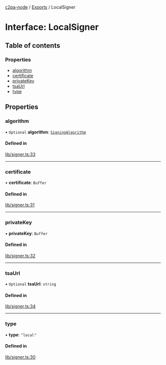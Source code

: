 [c2pa-node](../README.md) / [Exports](../modules.md) / LocalSigner

# Interface: LocalSigner

## Table of contents

### Properties

- [algorithm](LocalSigner.md#algorithm)
- [certificate](LocalSigner.md#certificate)
- [privateKey](LocalSigner.md#privatekey)
- [tsaUrl](LocalSigner.md#tsaurl)
- [type](LocalSigner.md#type)

## Properties

### algorithm

• `Optional` **algorithm**: [`SigningAlgorithm`](../enums/SigningAlgorithm.md)

#### Defined in

[lib/signer.ts:33](https://github.com/contentauth/c2pa-node/blob/d91574f/js-src/lib/signer.ts#L33)

___

### certificate

• **certificate**: `Buffer`

#### Defined in

[lib/signer.ts:31](https://github.com/contentauth/c2pa-node/blob/d91574f/js-src/lib/signer.ts#L31)

___

### privateKey

• **privateKey**: `Buffer`

#### Defined in

[lib/signer.ts:32](https://github.com/contentauth/c2pa-node/blob/d91574f/js-src/lib/signer.ts#L32)

___

### tsaUrl

• `Optional` **tsaUrl**: `string`

#### Defined in

[lib/signer.ts:34](https://github.com/contentauth/c2pa-node/blob/d91574f/js-src/lib/signer.ts#L34)

___

### type

• **type**: ``"local"``

#### Defined in

[lib/signer.ts:30](https://github.com/contentauth/c2pa-node/blob/d91574f/js-src/lib/signer.ts#L30)
